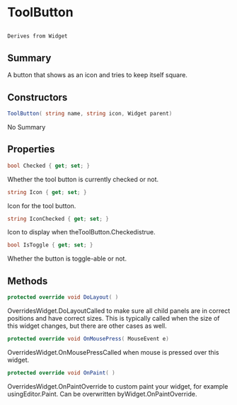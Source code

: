 # ToolButton

## 
```c#
Derives from Widget
```

## Summary

A button that shows as an icon and tries to keep itself square.
## Constructors

```c#
ToolButton( string name, string icon, Widget parent) 
```
No Summary
## Properties

```c#
bool Checked { get; set; } 
```
Whether the tool button is currently checked or not.
```c#
string Icon { get; set; } 
```
Icon for the tool button.
```c#
string IconChecked { get; set; } 
```
Icon to display when theToolButton.Checkedistrue.
```c#
bool IsToggle { get; set; } 
```
Whether the button is toggle-able or not.
## Methods

```c#
protected override void DoLayout( ) 
```
OverridesWidget.DoLayoutCalled to make sure all child panels are in correct positions and have correct sizes.
This is typically called when the size of this widget changes, but there are other cases as well.
```c#
protected override void OnMousePress( MouseEvent e) 
```
OverridesWidget.OnMousePressCalled when mouse is pressed over this widget.
```c#
protected override void OnPaint( ) 
```
OverridesWidget.OnPaintOverride to custom paint your widget, for example usingEditor.Paint. Can be overwritten byWidget.OnPaintOverride.
